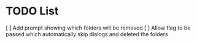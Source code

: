# TODO List

[ ] Add prompt showing which folders will be removed
[ ] Allow flag to be passed which automatically skip dialogs and deleted the folders